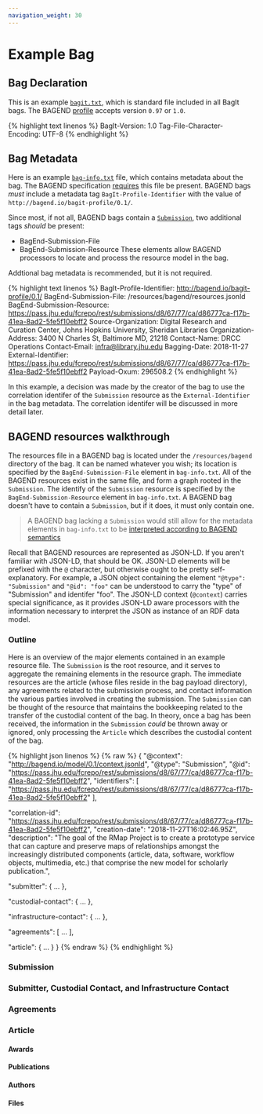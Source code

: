 ```yaml
---
navigation_weight: 30
---
```

# Example Bag

## Bag Declaration
This is an example [`bagit.txt`][bag-decl], which is standard file included in all BagIt bags.  The BAGEND [profile][bagend-profile] accepts version `0.97` or `1.0`.

{% highlight text linenos %}
BagIt-Version: 1.0
Tag-File-Character-Encoding: UTF-8
{% endhighlight %}

## Bag Metadata
Here is an example [`bag-info.txt`][bag-info] file, which contains metadata about the bag.  The BAGEND specification [requires][spec-bagit] this file be present.  BAGEND bags _must_ include a metadata tag `BagIt-Profile-Identifier` with the value of `http://bagend.io/bagit-profile/0.1/`.

Since most, if not all, BAGEND bags contain a [`Submission`][model-sub], two additional tags _should_ be present:
* BagEnd-Submission-File
* BagEnd-Submission-Resource
These elements allow BAGEND processors to locate and process the resource model in the bag.

Addtional bag metadata is recommended, but it is not required.

{% highlight text linenos %}
BagIt-Profile-Identifier: http://bagend.io/bagit-profile/0.1/
BagEnd-Submission-File: /resources/bagend/resources.jsonld
BagEnd-Submission-Resource: https://pass.jhu.edu/fcrepo/rest/submissions/d8/67/77/ca/d86777ca-f17b-41ea-8ad2-5fe5f10ebff2
Source-Organization: Digital Research and Curation Center, Johns Hopkins University, Sheridan Libraries
Organization-Address: 3400 N Charles St, Baltimore MD, 21218
Contact-Name: DRCC Operations
Contact-Email: infra@library.jhu.edu
Bagging-Date: 2018-11-27
External-Identifier: https://pass.jhu.edu/fcrepo/rest/submissions/d8/67/77/ca/d86777ca-f17b-41ea-8ad2-5fe5f10ebff2
Payload-Oxum: 296508.2
{% endhighlight %}

In this example, a decision was made by the creator of the bag to use the correlation identifer of the `Submission` resource as the `External-Identifier` in the bag metadata.  The correlation identifer will be discussed in more detail later.

## BAGEND resources walkthrough
The resources file in a BAGEND bag is located under the `/resources/bagend` directory of the bag.  It can be named whatever you wish; its location is specified by the `BagEnd-Submission-File` element in `bag-info.txt`.  All of the BAGEND resources exist in the same file, and form a graph rooted in the `Submission`.  The identify of the `Submission` resource is specified by the `BagEnd-Submission-Resource` element in `bag-info.txt`.  A BAGEND bag doesn't have to contain a `Submission`, but if it does, it must only contain one.

> A BAGEND bag lacking a `Submission` would still allow for the metadata elements in `bag-info.txt` to be [interpreted according to BAGEND semantics][spec-align]

Recall that BAGEND resources are represented as JSON-LD.  If you aren't familiar with JSON-LD, that should be OK.  JSON-LD elements will be prefixed with the `@` character, but otherwise ought to be pretty self-explanatory.  For example, a JSON object containing the element `"@type": "Submission"` and `"@id": "foo"` can be understood to carry the "type" of "Submission" and identifer "foo".  The JSON-LD context (`@context`) carries special significance, as it provides JSON-LD aware processors with the information necessary to interpret the JSON as instance of an RDF data model.

### Outline
Here is an overview of the major elements contained in an example resource file.  The `Submission` is the root resource, and it serves to aggregate the remaining elements in the resource graph.  The immediate resources are the article (whose files reside in the bag payload directory), any agreements related to the submission process, and contact information the various parties involved in creating the submission.  The `Submission` can be thought of the resource that maintains the bookkeeping related to the transfer of the custodial content of the bag.  In theory, once a bag has been received, the information in the `Submission` _could_ be thrown away or ignored, only processing the `Article` which describes the custodial content of the bag.

{% highlight json linenos %}
{% raw %}
{
  "@context": "http://bagend.io/model/0.1/context.jsonld",
  "@type": "Submission",
  "@id": "https://pass.jhu.edu/fcrepo/rest/submissions/d8/67/77/ca/d86777ca-f17b-41ea-8ad2-5fe5f10ebff2",
  "identifiers": [
    "https://pass.jhu.edu/fcrepo/rest/submissions/d8/67/77/ca/d86777ca-f17b-41ea-8ad2-5fe5f10ebff2"
  ],

  "correlation-id": "https://pass.jhu.edu/fcrepo/rest/submissions/d8/67/77/ca/d86777ca-f17b-41ea-8ad2-5fe5f10ebff2",
  "creation-date": "2018-11-27T16:02:46.95Z",
  "description": "The goal of the RMap Project is to create a prototype service that can capture and preserve maps of relationships amongst the increasingly distributed components (article, data, software, workflow objects, multimedia, etc.) that comprise the new model for scholarly publication.",
  
  "submitter": { ... },
  
  "custodial-contact": { ... },
  
  "infrastructure-contact": { ... },
  
  "agreements": [ ... ],
  
  "article": { ... }
}
{% endraw %}
{% endhighlight %}

### Submission

### Submitter, Custodial Contact, and Infrastructure Contact

### Agreements

### Article

#### Awards

#### Publications

#### Authors

#### Files

[bagend-profile]: /bagit-profile/0.1/
[bag-decl]: https://tools.ietf.org/html/rfc8493#section-2.1.1
[bag-info]: https://tools.ietf.org/html/rfc8493#section-2.2.2
[spec-bagit]: /spec/0.1/#relationship-to-bagit
[spec-align]: /spec/0.1/#alignment-with-bagit
[model-sub]: /model/0.1/model-datadictionary.html#submission
